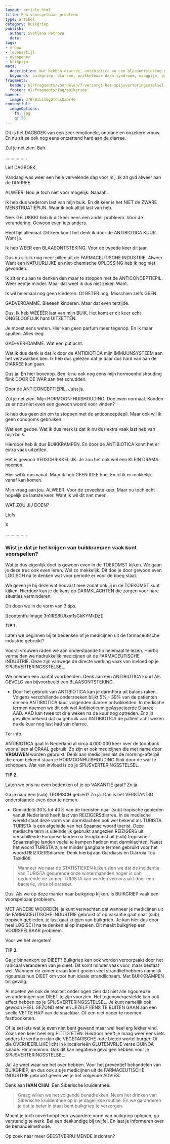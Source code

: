 ```yaml
---
layout: article.html
title: Een voorspelbaar probleem
type: artikel
category: buikgriep
publish:
  author: Svetlana Petrova
  date:
tags:
- vrouw
- levensstijl
- eyeopener
- buikpijn
meta:
  description: Wat hebben diarree, antibiotica en een blaasontsteking gemeen? Lees het nu in het DAGBOEK van een zeer EMOTIONELE, ONTDANE en ONZEKERE VROUW.
  keywords: buikgriep, diarree, prikkelbaar darm syndroom, maagpijn, prikkelbare darm syndroom, maagklachten, prikkelbare darm, darmklachten, oorzaken diarree, spijsverteringsstelsel, dagboek, vrouw, tip, antibiotica, blaasontsteking
fragments:
  header: nl/fragments/voordelen/7-verzorgt-het-spijsverteringsstelsel
  footer: nl/fragments/faq/buikgriep
banner:
  image: 37Bs8iLiIbgDtnLsOZdr4e
contentful:
  imageOptions:
    fm: jpg
    q: 50
---
```

Dit is het DAGBOEK van een zeer emotionele, ontdane en onzekere vrouw. En nu zit ze ook nog eens ontzettend hard aan de diarree.

Zul je net zien. Bah.

.................

Lief DAGBOEK,

Vandaag was weer een hele vervelende dag voor mij. Ik zit gvd alweer aan de DIARREE.

ALWEER! Hou je toch niet voor mogelijk. Naaaah.

Ik heb dus wederom last van mijn buik. En dit keer is het NIET de ZWARE MENSTRUATIEPIJN. Waar ik ook altijd last van heb.

Nee. GELUKKIG heb ik dit keer eens een ander probleem. Voor de verandering. Gewoon even iets anders.

Heel fijn allemaal. Dit keer komt het denk ik door de ANTIBIOTICA KUUR. Want ja.

Ik heb WEER een BLAASONTSTEKING. Voor de tweede keer dit jaar.

Dus nu slik ik nog meer pillen uit de FARMACEUTISCHE INDUSTRIE. Alweer. Want een NATUURLIJKE en niet-chemische OPLOSSING heb ik nog niet gevonden.

Ik zit er nu aan te denken dan maar te stoppen met de ANTICONCEPTIEPIL. Weer eentje minder. Maar dat weet ik dus niet zeker. Want.

Ik wil helemaal nog geen kinderen. Of BETER nog. Misschien zelfs GEEN.

GADVERDAMME. Bleeeeh kinderen. Maar dat even terzijde.

Dus. Ik heb WÉÉÉÉR last van mijn BUIK. Het komt er dit keer echt ONGELOOFLIJK hard UITZETTEN.

Je moest eens weten. Hier kan geen parfum meer tegenop. En ik maar spuiten. Alles leeg.

GAD-VER-DAMME. Wat een putlucht.

Wat ik dus denk is dat ik door de ANTIBIOTICA mijn IMMUUNSYSTEEM aan het verzwakken ben. Ik heb dus gelezen dat je daar dus hard van aan de DIARREE kan gaan.

Dus ja. En hier bovenop. Ben ik nu ook nog eens mijn hormoonhuishouding flink DOOR DE WAR aan het schudden.

Door de ANTICONCEPTIEPIL. Juist ja.

Zul je net zien. Mijn HORMOON-HUISHOUDING. Doe even normaal. Konden ze er nou niet even een gewoon woord voor vinden?

Ik heb dus geen zin om te stoppen met de anticonceptiepil. Maar ook wil ik geen condooms gebruiken.

Wat een gedoe. Wat ik dus merk is dat ik nu dus extra vaak last heb van mijn buik.

Hierdoor heb ik dus BUIKKRAMPEN. En door de ANTIBIOTICA komt het er extra vaak uitzetten.

Het is gewoon VERSCHRIKKELIJK. Je zou het ook wel een KLEIN DRAMA noemen.

Hier wil ik dus vanaf. Maar ik heb GEEN IDEE hoe. En of ik er makkelijk vanaf kan komen.

Mijn vraag aan jou. ALWEER. Voor de zoveelste keer. Maar nu toch echt hopelijk de laatste keer. Want ik wil dit niet meer.

WAT ZOU JIJ DOEN?

Liefs

X

.................

### Wist je dat je het krijgen van buikkrampen vaak kunt voorspellen?

Wat je dus eigenlijk doet is gewoon even in de TOEKOMST kijken. We gaan je deze truc ook even leren. Wel zo makkelijk. Dit doe je door gewoon even LOGISCH na te denken wat voor periode er voor de boeg staat.

We geven je bij deze wat houvast mee zodat ook jij in de TOEKOMST kunt kijken. Hierdoor kun je de kans op DARMKLACHTEN die zorgen voor nare situaties verminderen.

Dit doen we in de vorm van 3 tips.

[[contentfulImage 3n1lRS8tUtxm1sGkKYMkDz]]

**TIP 1.**

Laten we beginnen bij te bedenken of je medicijnen uit de farmaceutische industrie gebruikt?

Vooral vrouwen raden we aan onderstaande tip helemaal te lezen. Hierbij vermelden we nadrukkelijk medicijnen uit de FARMACEUTISCHE INDUSTRIE. Deze zijn vanwege de directe werking vaak van invloed op je SPIJSVERTERINGSSTELSEL.

We noemen een aantal voorbeelden. Denk aan een ANTIBIOTICA kuur! Als GEVOLG van bijvoorbeeld een BLAASONTSTEKING.

  - Door het gebruik van ANTIBIOTICA kan je darmflora uit balans raken. Volgens verschillende onderzoeken blijkt 5% - 39% van de patiënten die een ANTIBIOTICA kuur volgenden diarree ontwikkelden. In medische termen noemen we dit ook wel Antibioticum geAssocieerde Diarree - AAD. AAD kan twee tot drie weken na de kuur nog optreden. Er zijn gevallen bekend dat na gebruik van ANTIBIOTICA de patiënt acht weken na de kuur nog last had van diarree.

Ter info.

ANTIBIOTICA gaat in Nederland al circa 4.000.000 keer over de toonbank voor alleen al ORAAL gebruik. Zo zijn er ook medicijnen die met name door **VROUWEN** worden gebruikt. Denk aan medicijnen als de morning-afterpil die erom bekend staan je HORMOONHUISHOUDING flink door de war te schoppen. Wat van invloed is op je SPIJSVERTERINGSSTELSEL.

**TIP 2.**

Laten we ons nu even bedenken of je op VAKANTIE gaat? Zo ja.

Ga je naar een (sub) TROPISCH gebied? Zo ja. Dan is het VERSTANDIG onderstaande even door te nemen.

  - Gemiddeld 30% tot 40% van de toeristen naar (sub) tropische gebieden vanuit Nederland heeft last van REIZIGERSdiarree. In de medische wereld staat deze vorm van darmklachten ook wel bekend als TURISTA. TURISTA is een afgeleide van het Spaanse woord toerist. Deze medische term is uiteindelijk gebruikt aangezien REIZIGERS uit verschillende Europese landen na terugkomst uit (sub) tropische Spaanstalige landen veelal te kampen hadden met darmklachten. Naast het woord TURISTA zijn er minder gangbare termen gebruikt voor het woord REIZIGERSdiarree. Denk hierbij aan Giardiasis en Diárroia Tou Taxidióti.

> Wanneer we naar de STATISTIEKEN kijken zien we dat de incidentie van TURISTA gedurende onze wintermaanden hoger is dan gedurende de zomer. TURISTA kan worden veroorzaakt door een bacterie, virus of parasiet.

Dus. Als we op deze manier naar buikgriep kijken. Is BUIKGRIEP vaak een voorspelbaar probleem.

MET ANDERE WOORDEN, je kunt verwachten dat wanneer je medicijnen uit de FARMACEUTISCHE INDUSTRIE gebruikt of op vakantie gaat naar (sub) tropisch gebieden, je last gaat krijgen van buikgriep. Je kan hier dus door heel LOGISCH na te denken al op inspelen. Dit maakt buikgriep een VOORSPELBAAR probleem.

Voor we het vergeten!

**TIP 3.**

Ga je binnenkort op DIEET? Buikgriep kan ook worden veroorzaakt door het radicaal veranderen van je dieet. Dit komt minder vaak voor, maar bestaat wel. Wanneer de zomer eraan komt gooien veel strandliefhebbers namelijk rigoureus hun DIEET om voor hun ideale strandlichaam. Met BUIKKRAMPEN tot gevolg.

Al moeten we ook de realiteit onder ogen zien dat niet alle rigoureuze veranderingen van DIEET te zijn voorzien. Het tegenovergestelde kan ook effect hebben op je SPIJSVERTERINGSSTELSEL. Je kunt namelijk ook gewoon HEEL GEZOND eten en JEZELF EENS TE BUITEN GAAN aan een snelle VETTE HAP van de snackbar. Of een niet nader te noemen fastfoodketen.

Of je eet iets wat je even niet bent gewend maar wel heel erg lekker vind. Zoals een keer heel erg PITTIG ETEN. Hierdoor heeft je maag weer eens iets anders te verduren dan die VEGETARISCHE rode bieten wortel burger. Of die OVERHEERLIJKE licht in kilocalorieën GLUTENVRIJE verse QUINOA salade. Hmmmmmm. Ook dit kan negatieve gevolgen hebben voor je SPIJSVERTERINGSSTELSEL.

Ja! Je weet waar we het over hebben. Voor het preventief behandelen van BUIKGRIEP, en dus ook als je medicijnen uit de FARMACEUTISCHE INDUSTRIE gebruikt geven we je het volgende ADVIES.

Denk aan **IVAN CHAI**. Een Siberische kruidenthee.

> Graag willen we het volgende benadrukken. Neem het drinken van Siberische kruidenthee op in je dagelijkse routine. En we garanderen je dat je beter in staat bent buikgriep te verzorgen.

Mocht je toch onverhoopt een zwaardere vorm van buikgriep oplopen, ga verstandig te werk. Bel een deskundige bij twijfel. En laat je informeren over de behandelmethode.

Op zoek naar meer GEESTVERRUIMENDE inzichten?
